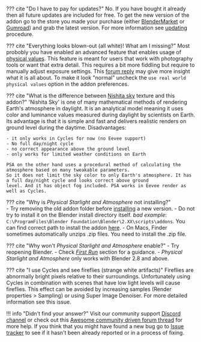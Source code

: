 ??? cite "Do I have to pay for updates?"
    No. If you have bought it already then all future updates are included for free. To get the new version
    of the addon go to the store you made your purchase (either 
    [BlenderMarket](https://blendermarket.com/products/physical-starlight-and-atmosphere) or
    [Gumroad](https://gumroad.com/l/PSaA)) and grab the latest version. For more information see [updating](/psa/updating/) procedure.

??? cite "Everything looks blown-out (all white)! What am I missing?"
    Most probobly you have enabled an advanced feature that enables usage of [physical values](/psa/customization/#use-real-world-physical-values). This feature is meant for users that work with photography tools or want that extra detail. This requires a bit more fiddling but require to manually adjust exposure settings. This [forum reply](https://blenderartists.org/t/physical-starlight-and-atmosphere-addon-for-2-9-v1-4-now-with-clouds/1185314/516) may give more insight what it is all about. To make it look "normal" uncheck the `use real world physical values` option in the addon preferences.

??? cite "What is the difference between [Nishita sky](https://www.blender.org/download/releases/2-90/) texture and this addon?"
    'Nishita Sky' is one of many mathematical methods of rendering Earth's atmosphere in daylight.
    It is an analytical model meaning it uses color and luminance values measured during daylight by scientists on Earth.
    Its advantage is that it is simple and fast and delivers realistic renders on ground level during the daytime.
    Disadvantages:

    - it only works in Cycles for now (no Eevee support)
    - No full day/night cycle
    - no correct appearance above the ground level
    - only works for limited weather conditions on Earth

    PSA on the other hand uses a procedural method of calculating the atmosphere based on many tweakable parameters.
    So it does not limit the sky color to only Earth's atmosphere. It has a full day/night cycle and looks correct above ground
    level. And it has object fog included. PSA works in Eevee render as well as Cycles.

??? cite "Why is _Physical Starlight and Atmosphere_ not installing?"      
    - Try removing the old addon folder before [installing](/psa/getting-started/#installation) a new version.
    - Do not try to install it on the Blender install directory itself.
    *bad example*: `C:\ProgramFiles\Blender Foundation\Blender\2.XX\scripts\addons`. You can find correct path to install
    the addon [here](/psa/updating).
    - On Macs, Finder sometimes automatically unzips .zip files. You need to install the .zip file.

??? cite "Why won't _Physical Starlight and Atmosphere_ enable?"
    - Try reopening Blender.
    - Check [_First Run_](/psa/getting-started/#first-run) section for a guidance. 
    - _Physical Starlight and Atmosphere_ only works with Blender 2.8 and above.

??? cite "I use Cycles and see fireflies (strange white artifacts)"
    Fireflies are abnormally bright pixels relative to their surroundings. Unfortunately using Cycles in combination with scenes that have low light levels will cause     fireflies. This effect can be avoided by increasing samples (Render properties > Sampling) or using Super Image Denoiser. For more detailed information see this       issue.


!!! info "Didn't find your answer?"
    Visit our community support [Discord channel](https://discord.gg/wvzPVzj9Vr) or check out this [Awesome community driven forum thread](https://blenderartists.org/t/physical-starlight-and-atmosphere-addon-for-2-8-v1-1/1185314)
    for more help. If you think that you might have found a new bug go to [Issue tracker](https://github.com/PhysicalAddons/physical-starlight-and-atmosphere/issues)
    to see if it hasn't been already reported or in a process of fixing.


